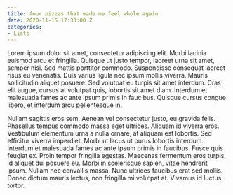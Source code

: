 ```yaml
---
title: four pizzas that made me feel whole again
date: 2020-11-15 17:33:00 Z
categories:
- Lists
---
```


Lorem ipsum dolor sit amet, consectetur adipiscing elit. Morbi lacinia euismod arcu et fringilla. Quisque ut justo tempor, laoreet urna sit amet, semper nisi. Sed mattis porttitor commodo. Suspendisse consequat laoreet risus eu venenatis. Duis varius ligula nec ipsum mollis viverra. Mauris sollicitudin aliquet posuere. Sed volutpat eu turpis sit amet interdum. Cras elit augue, cursus at volutpat quis, lobortis sit amet diam. Interdum et malesuada fames ac ante ipsum primis in faucibus. Quisque cursus congue libero, et interdum arcu pellentesque in.


Nullam sagittis eros sem. Aenean vel consectetur justo, eu gravida felis. Phasellus tempus commodo massa eget ultrices. Aliquam id viverra eros. Vestibulum elementum urna a nulla ornare, at aliquam est lobortis. Sed efficitur viverra imperdiet. Morbi ut lacus ut purus lobortis interdum. Interdum et malesuada fames ac ante ipsum primis in faucibus. Fusce quis feugiat ex. Proin tempor fringilla egestas. Maecenas fermentum eros turpis, id aliquet dui posuere eu. Morbi in scelerisque sapien, vitae hendrerit ipsum. Nullam nec convallis massa. Nunc ultrices faucibus erat sed mollis. Donec dictum mauris lectus, non fringilla mi volutpat at. Vivamus id luctus tortor.

